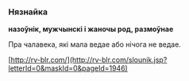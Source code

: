 ### Нязнайка
**назоўнік, мужчынскі і жаночы род, размоўнае**

Пра чалавека, які мала ведае або нічога не ведае.

<a rel="author">[http://rv-blr.com/](http://rv-blr.com/slounik.jsp?letterId=0&maskId=0&pageId=1946)</a>
